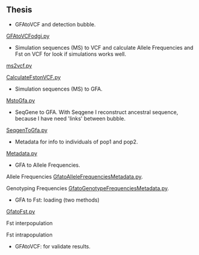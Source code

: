 ## Thesis

- GFAtoVCF and detection bubble.

[GFAtoVCFodgi.py](GFAtoVCFodgi.py)

- Simulation sequences (MS) to VCF and calculate Allele Frequencies and Fst on VCF for look if simulations works well. 

[ms2vcf.py](ms2vcf.py)

[CalculateFstonVCF.py](CalculateFstonVCF.py)

- Simulation sequences (MS) to GFA.
 
[MstoGfa.py](MstoGfa.py)

- SeqGene to GFA. With Seqgene I reconstruct ancestral sequence, because I have need 'links' between bubble.

[SeqgenToGfa.py](SeqgenToGfa.py)

- Metadata for info to individuals of pop1 and pop2.

 [Metadata.py](Metadata.py)

- GFA to Allele Frequencies.

Allele Frequencies [GfatoAlleleFrequenciesMetadata.py](GfatoAlleleFrequenciesMetadata.py).

Genotyping Frequencies [GfatoGenotypeFrequenciesMetadata.py](GfatoGenotypeFrequencyMetadata.py).

- GFA to Fst: loading (two methods)

[GfatoFst.py](GfatoFst.py)

Fst interpopulation

Fst intrapopulation

- GFAtoVCF: for validate results. 
